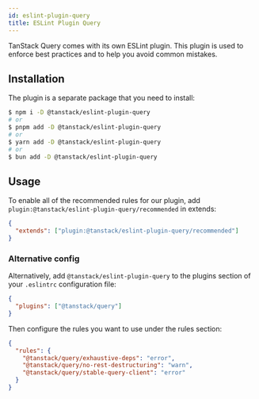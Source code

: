 ```yaml
---
id: eslint-plugin-query
title: ESLint Plugin Query
---
```


TanStack Query comes with its own ESLint plugin. This plugin is used to enforce best practices and to help you avoid common mistakes.

## Installation

The plugin is a separate package that you need to install:

```bash
$ npm i -D @tanstack/eslint-plugin-query
# or
$ pnpm add -D @tanstack/eslint-plugin-query
# or
$ yarn add -D @tanstack/eslint-plugin-query
# or 
$ bun add -D @tanstack/eslint-plugin-query
```

## Usage

To enable all of the recommended rules for our plugin, add `plugin:@tanstack/eslint-plugin-query/recommended` in extends:

```json
{
  "extends": ["plugin:@tanstack/eslint-plugin-query/recommended"]
}
```

### Alternative config

Alternatively, add `@tanstack/eslint-plugin-query` to the plugins section of your `.eslintrc` configuration file:

```json
{
  "plugins": ["@tanstack/query"]
}
```

Then configure the rules you want to use under the rules section:

```json
{
  "rules": {
    "@tanstack/query/exhaustive-deps": "error",
    "@tanstack/query/no-rest-destructuring": "warn",
    "@tanstack/query/stable-query-client": "error"
  }
}
```
